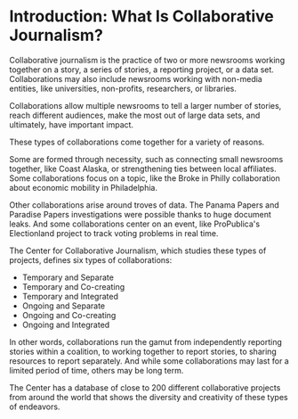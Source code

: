 # Introduction: What Is Collaborative Journalism?

Collaborative journalism is the practice of two or more newsrooms working together on a story, a series of stories, a reporting project, or a data set. Collaborations may also include newsrooms working with non-media entities, like universities, non-profits, researchers, or libraries. 

Collaborations allow multiple newsrooms to tell a larger number of stories, reach different audiences, make the most out of large data sets, and ultimately, have important impact.

These types of collaborations come together for a variety of reasons.

Some are formed through necessity, such as connecting small newsrooms together, like Coast Alaska, or strengthening ties between local affiliates. Some collaborations focus on a topic, like the Broke in Philly collaboration about economic mobility in Philadelphia. 

Other collaborations arise around troves of data. The Panama Papers and Paradise Papers investigations were possible thanks to huge document leaks. And some collaborations center on an event, like ProPublica's Electionland project to track voting problems in real time.

The Center for Collaborative Journalism, which studies these types of projects, defines six types of collaborations:

* Temporary and Separate 
* Temporary and Co-creating 
* Temporary and Integrated 
* Ongoing and Separate 
* Ongoing and Co-creating 
* Ongoing and Integrated

In other words, collaborations run the gamut from independently reporting stories within a coalition, to working together to report stories, to sharing resources to report separately. And while some collaborations may last for a limited period of time, others may be long term.

The Center has a database of close to 200 different collaborative projects from around the world that shows the diversity and creativity of these types of endeavors.